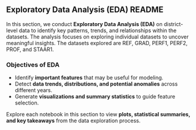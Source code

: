 ## **Exploratory Data Analysis (EDA) README**  

In this section, we conduct **Exploratory Data Analysis (EDA)** on district-level data to identify key patterns, trends, and relationships within the datasets. The analysis focuses on exploring individual datasets to uncover meaningful insights. The datasets explored are REF, GRAD, PERF1, PERF2, PROF, and STAAR1. 

### **Objectives of EDA**  
- Identify **important features** that may be useful for modeling.  
- Detect **data trends, distributions, and potential anomalies** across different years.  
- Generate **visualizations and summary statistics** to guide feature selection.  

Explore each notebook in this section to view **plots, statistical summaries, and key takeaways** from the data exploration process.  
